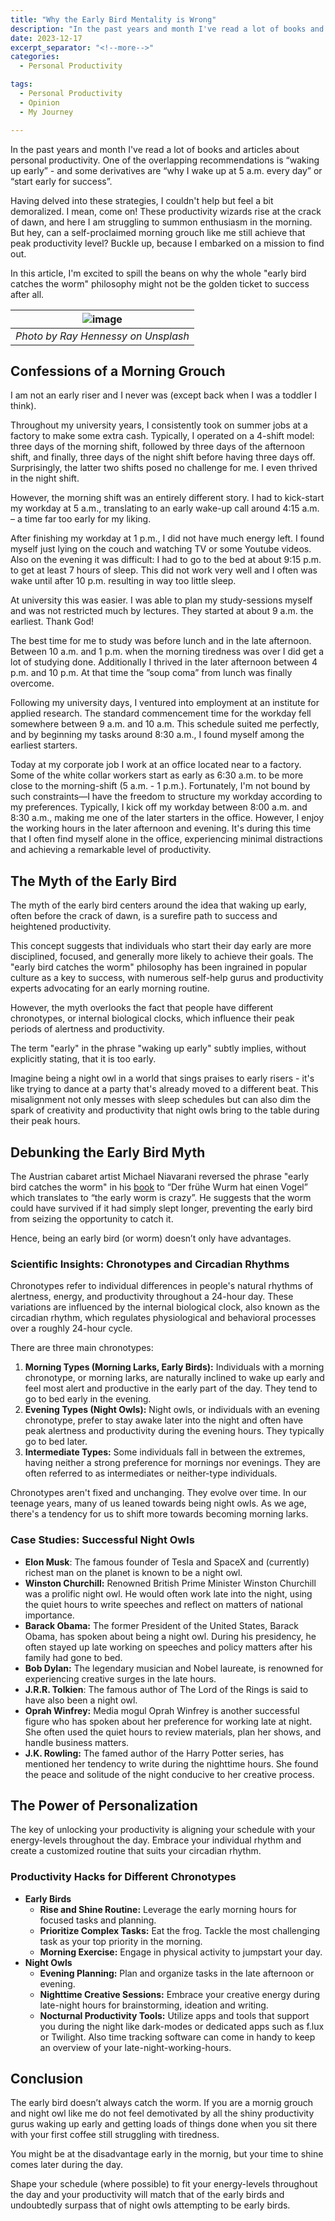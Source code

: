 ```yaml
---
title: "Why the Early Bird Mentality is Wrong"
description: "In the past years and month I've read a lot of books and articles about personal productivity. One of the overlapping recommendations is waking up early - and some derivatives like why I wake up at 5 am every day or start early for success. Having delved into these strategies, I couldn't help but feel a bit demoralized. I mean, come on! These productivity wizards rise at the crack of dawn, and here I am struggling to summon enthusiasm in the morning. But hey, can a self-proclaimed morning grouch like me still achieve that peak productivity level? Buckle up, because I embarked on a mission to find out. In this article, I'm excited to spill the beans on why the whole early bird catches the worm philosophy might not be the golden ticket to success after all."
date: 2023-12-17
excerpt_separator: "<!--more-->"
categories:
  - Personal Productivity

tags:
  - Personal Productivity
  - Opinion
  - My Journey

---
```

In the past years and month I've read a lot of books and articles about personal productivity. One of the overlapping recommendations is “waking up early” - and some derivatives are “why I wake up at 5 a.m. every day” or “start early for success”.

Having delved into these strategies, I couldn't help but feel a bit demoralized. I mean, come on! These productivity wizards rise at the crack of dawn, and here I am struggling to summon enthusiasm in the morning. But hey, can a self-proclaimed morning grouch like me still achieve that peak productivity level? Buckle up, because I embarked on a mission to find out.

In this article, I'm excited to spill the beans on why the whole "early bird catches the worm" philosophy might not be the golden ticket to success after all.

| ![image](/assets/images/ray-hennessy-earlybird-unsplash.jpg) |
|:--:|
| *Photo by Ray Hennessy on Unsplash* |

## Confessions of a Morning Grouch

I am not an early riser and I never was (except back when I was a toddler I think).

Throughout my university years, I consistently took on summer jobs at a factory to make some extra cash. Typically, I operated on a 4-shift model: three days of the morning shift, followed by three days of the afternoon shift, and finally, three days of the night shift before having three days off. Surprisingly, the latter two shifts posed no challenge for me. I even thrived in the night shift. 

However, the morning shift was an entirely different story. I had to kick-start my workday at 5 a.m., translating to an early wake-up call around 4:15 a.m. – a time far too early for my liking.

After finishing my workday at 1 p.m., I did not have much energy left. I found myself just lying on the couch and watching TV or some Youtube videos. Also on the evening it was difficult: I had to go to the bed at about 9:15 p.m. to get at least 7 hours of sleep. This did not work very well and I often was wake until after 10 p.m. resulting in way too little sleep.

At university this was easier. I was able to plan my study-sessions myself and was not restricted much by lectures. They started at about 9 a.m. the earliest. Thank God!

The best time for me to study was before lunch and in the late afternoon. Between 10 a.m. and 1 p.m. when the morning tiredness was over I did get a lot of studying done. Additionally I thrived in the later afternoon between 4 p.m. and 10 p.m. At that time the ”soup coma” from lunch was finally overcome.

Following my university days, I ventured into employment at an institute for applied research. The standard commencement time for the workday fell somewhere between 9 a.m. and 10 a.m. This schedule suited me perfectly, and by beginning my tasks around 8:30 a.m., I found myself among the earliest starters.

Today at my corporate job I work at an office located near to a factory. Some of the white collar workers start as early as 6:30 a.m. to be more close to the morning-shift (5 a.m. - 1 p.m.). Fortunately, I'm not bound by such constraints—I have the freedom to structure my workday according to my preferences. Typically, I kick off my workday between 8:00 a.m. and 8:30 a.m., making me one of the later starters in the office. However, I enjoy the working hours in the later afternoon and evening. It's during this time that I often find myself alone in the office, experiencing minimal distractions and achieving a remarkable level of productivity.

## The Myth of the Early Bird

The myth of the early bird centers around the idea that waking up early, often before the crack of dawn, is a surefire path to success and heightened productivity.

This concept suggests that individuals who start their day early are more disciplined, focused, and generally more likely to achieve their goals. The "early bird catches the worm" philosophy has been ingrained in popular culture as a key to success, with numerous self-help gurus and productivity experts advocating for an early morning routine.

However, the myth overlooks the fact that people have different chronotypes, or internal biological clocks, which influence their peak periods of alertness and productivity.

The term "early" in the phrase "waking up early" subtly implies, without explicitly stating, that it is too early.

Imagine being a night owl in a world that sings praises to early risers - it's like trying to dance at a party that's already moved to a different beat. This misalignment not only messes with sleep schedules but can also dim the spark of creativity and productivity that night owls bring to the table during their peak hours.

## Debunking the Early Bird Myth

The Austrian cabaret artist Michael Niavarani reversed the phrase "early bird catches the worm" in his [book](https://amzn.to/46L7YCr) to “Der frühe Wurm hat einen Vogel” which translates to “the early worm is crazy”. He suggests that the worm could have survived if it had simply slept longer, preventing the early bird from seizing the opportunity to catch it.

Hence, being an early bird (or worm) doesn’t only have advantages.

### Scientific Insights: Chronotypes and Circadian Rhythms

Chronotypes refer to individual differences in people's natural rhythms of alertness, energy, and productivity throughout a 24-hour day. These variations are influenced by the internal biological clock, also known as the circadian rhythm, which regulates physiological and behavioral processes over a roughly 24-hour cycle.

There are three main chronotypes:

1. **Morning Types (Morning Larks, Early Birds):** Individuals with a morning chronotype, or morning larks, are naturally inclined to wake up early and feel most alert and productive in the early part of the day. They tend to go to bed early in the evening.
2. **Evening Types (Night Owls):** Night owls, or individuals with an evening chronotype, prefer to stay awake later into the night and often have peak alertness and productivity during the evening hours. They typically go to bed later.
3. **Intermediate Types:** Some individuals fall in between the extremes, having neither a strong preference for mornings nor evenings. They are often referred to as intermediates or neither-type individuals.

Chronotypes aren't fixed and unchanging. They evolve over time. In our teenage years, many of us leaned towards being night owls. As we age, there's a tendency for us to shift more towards becoming morning larks.

### Case Studies: Successful Night Owls

- **Elon Musk**: The famous founder of Tesla and SpaceX and (currently) richest man on the planet is known to be a night owl.
- **Winston Churchill:** Renowned British Prime Minister Winston Churchill was a prolific night owl. He would often work late into the night, using the quiet hours to write speeches and reflect on matters of national importance.
- **Barack Obama:** The former President of the United States, Barack Obama, has spoken about being a night owl. During his presidency, he often stayed up late working on speeches and policy matters after his family had gone to bed.
- **Bob Dylan:** The legendary musician and Nobel laureate, is renowned for experiencing creative surges in the late hours.
- **J.R.R. Tolkien**: The famous author of The Lord of the Rings is said to have also been a night owl.
- **Oprah Winfrey:** Media mogul Oprah Winfrey is another successful figure who has spoken about her preference for working late at night. She often used the quiet hours to review materials, plan her shows, and handle business matters.
- **J.K. Rowling:** The famed author of the Harry Potter series, has mentioned her tendency to write during the nighttime hours. She found the peace and solitude of the night conducive to her creative process.

## The Power of Personalization

The key of unlocking your productivity is aligning your schedule with your energy-levels throughout the day. Embrace your individual rhythm and create a customized routine that suits your circadian rhythm.

### Productivity Hacks for Different Chronotypes

- **Early Birds**
    - **Rise and Shine Routine:** Leverage the early morning hours for focused tasks and planning.
    - **Prioritize Complex Tasks:** Eat the frog. Tackle the most challenging task as your top priority in the morning.
    - **Morning Exercise:** Engage in physical activity to jumpstart your day.
- **Night Owls**
    - **Evening Planning:** Plan and organize tasks in the late afternoon or evening.
    - **Nighttime Creative Sessions:** Embrace your creative energy during late-night hours for brainstorming, ideation and writing.
    - **Nocturnal Productivity Tools:** Utilize apps and tools that support you during the night like dark-modes or dedicated apps such as f.lux or Twilight. Also time tracking software can come in handy to keep an overview of your late-night-working-hours.

## Conclusion

The early bird doesn’t always catch the worm. If you are a mornig grouch and night owl like me do not feel demotivated by all the shiny productivity gurus waking up early and getting loads of things done when you sit there with your first coffee still struggling with tiredness.

You might be at the disadvantage early in the mornig, but your time to shine comes later during the day.

Shape your schedule (where possible) to fit your energy-levels throughout the day and your productivity will match that of the early birds and undoubtedly surpass that of night owls attempting to be early birds.